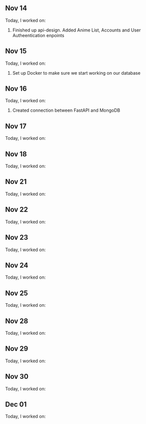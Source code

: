## Nov 14

Today, I worked on:

1. Finished up api-design. Added Anime List, Accounts and User Autheentication enpoints 

## Nov 15

Today, I worked on:

1. Set up Docker to make sure we start working on our database

## Nov 16

Today, I worked on:

1. Created connection between FastAPI and MongoDB

## Nov 17

Today, I worked on:

## Nov 18

Today, I worked on:

## Nov 21

Today, I worked on:

## Nov 22

Today, I worked on:

## Nov 23

Today, I worked on:

## Nov 24

Today, I worked on:

## Nov 25

Today, I worked on:

## Nov 28

Today, I worked on:

## Nov 29

Today, I worked on:

## Nov 30

Today, I worked on:

## Dec 01

Today, I worked on:
